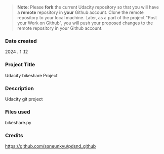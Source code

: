 >**Note**: Please **fork** the current Udacity repository so that you will have a **remote** repository in **your** Github account. Clone the remote repository to your local machine. Later, as a part of the project "Post your Work on Github", you will push your proposed changes to the remote repository in your Github account.

### Date created
2024 . 1 .12

### Project Title
Udacity bikeshare Project

### Description
Udacity git project

### Files used
bikeshare.py

### Credits
https://github.com/soneunkyu/pdsnd_github
